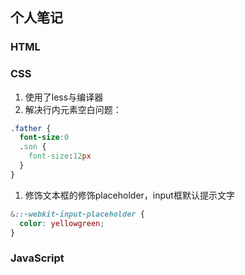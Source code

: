 ## 个人笔记
### HTML

### CSS
1. 使用了less与编译器
2. 解决行内元素空白问题：
```css
.father {
  font-size:0
  .son {
    font-size:12px
  }
}
```
1. 修饰文本框的修饰placeholder，input框默认提示文字
```css
&::-webkit-input-placeholder {
  color: yellowgreen;
}
```

### JavaScript